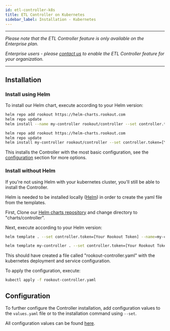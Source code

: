 ```yaml
---
id: etl-controller-k8s
title: ETL Controller on Kubernetes
sidebar_label: Installation - Kubernetes
---
```


---

*Please note that the ETL Controller feature is only available on the Enterprise plan.*

*Enterprise users - please [contact us](https://www.rookout.com/company/contact) to enable the ETL Controller feature for your organization.*

---

## Installation

### Install using Helm

To install our Helm chart, execute according to your Helm version:

<!--DOCUSAURUS_CODE_TABS-->

<!--Helm v2-->

```bash
helm repo add rookout https://helm-charts.rookout.com
helm repo update
helm install --name my-controller rookout/controller --set controller.token=[Your Rookout Token]
```

<div class="rookout-org-info"></div>

<!--Helm v3-->

```bash
helm repo add rookout https://helm-charts.rookout.com
helm repo update
helm install my-controller rookout/controller --set controller.token=[Your Rookout Token]
```

<div class="rookout-org-info"></div>

<!--END_DOCUSAURUS_CODE_TABS-->

This installs the Controller with the most basic configuration, see the [configuration](#configuration) section for more options.

### Install without Helm

If you're not using Helm with your kubernetes cluster, you'll still be able to install the Controller.

Helm is needed to be installed locally ([Helm](https://helm.sh/docs/intro/install/)) in order to create the yaml file from the templates.

First, Clone our [Helm charts repository](https://github.com/Rookout/helm-charts) and change directory to "charts/controller".

Next, execute according to your Helm version:

<!--DOCUSAURUS_CODE_TABS-->

<!--Helm v2-->

```bash
helm template . --set controller.token=[Your Rookout Token] --name=my-controller > rookout-controller.yaml
```

<div class="rookout-org-info"></div>

<!--Helm v3-->

```bash
helm template my-controller . --set controller.token=[Your Rookout Token] > rookout-controller.yaml
```

<div class="rookout-org-info"></div>

<!--END_DOCUSAURUS_CODE_TABS-->

This should have created a file called "rookout-controller.yaml" with the kubernetes deployment and service configuration.

To apply the configuration, execute:

```bash
kubectl apply -f rookout-controller.yaml
```

## Configuration

To further configure the Controller installation, add configuration values to the `values.yaml` file or to the installation command using `--set`.

All configuration values can be found [here](etl-controller-config#helm-values).
